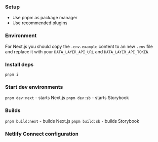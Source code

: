 ### Setup
* Use pnpm as package manager
* Use recommended plugins

### Environment
For Next.js you should copy the `.env.example` content to an new `.env` file and replace it with your `DATA_LAYER_API_URL` and `DATA_LAYER_API_TOKEN`.

### Install deps
`pnpm i`

### Start dev environments
`pnpm dev:next` - starts Next.js
`pnpm dev:sb` - starts Storybook

### Builds
`pnpm build:next` - builds Next.js
`pnpm build:sb` - builds Storybook

### Netlify Connect configuration